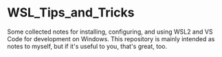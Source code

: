 # WSL_Tips_and_Tricks
Some collected notes for installing, configuring, and using WSL2 and VS Code for development on Windows. This repository is mainly intended as notes to myself, but if it's useful to you, that's great, too.

